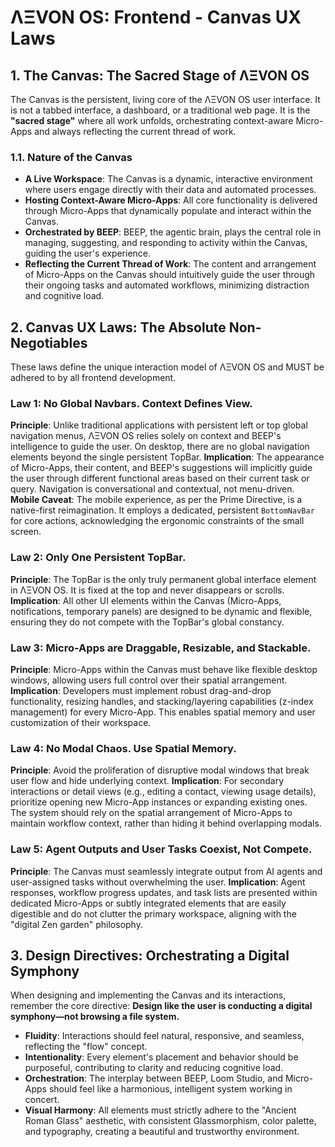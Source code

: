 # ΛΞVON OS: Frontend - Canvas UX Laws

## 1. The Canvas: The Sacred Stage of ΛΞVON OS

The Canvas is the persistent, living core of the ΛΞVON OS user interface. It is not a tabbed interface, a dashboard, or a traditional web page. It is the **"sacred stage"** where all work unfolds, orchestrating context-aware Micro-Apps and always reflecting the current thread of work.

### 1.1. Nature of the Canvas

*   **A Live Workspace**: The Canvas is a dynamic, interactive environment where users engage directly with their data and automated processes.
*   **Hosting Context-Aware Micro-Apps**: All core functionality is delivered through Micro-Apps that dynamically populate and interact within the Canvas.
*   **Orchestrated by BEEP**: BEEP, the agentic brain, plays the central role in managing, suggesting, and responding to activity within the Canvas, guiding the user's experience.
*   **Reflecting the Current Thread of Work**: The content and arrangement of Micro-Apps on the Canvas should intuitively guide the user through their ongoing tasks and automated workflows, minimizing distraction and cognitive load.

## 2. Canvas UX Laws: The Absolute Non-Negotiables

These laws define the unique interaction model of ΛΞVON OS and MUST be adhered to by all frontend development.

### Law 1: No Global Navbars. Context Defines View.
**Principle**: Unlike traditional applications with persistent left or top global navigation menus, ΛΞVON OS relies solely on context and BEEP's intelligence to guide the user. On desktop, there are no global navigation elements beyond the single persistent TopBar.
**Implication**: The appearance of Micro-Apps, their content, and BEEP's suggestions will implicitly guide the user through different functional areas based on their current task or query. Navigation is conversational and contextual, not menu-driven.
**Mobile Caveat**: The mobile experience, as per the Prime Directive, is a native-first reimagination. It employs a dedicated, persistent `BottomNavBar` for core actions, acknowledging the ergonomic constraints of the small screen.

### Law 2: Only One Persistent TopBar.
**Principle**: The TopBar is the only truly permanent global interface element in ΛΞVON OS. It is fixed at the top and never disappears or scrolls.
**Implication**: All other UI elements within the Canvas (Micro-Apps, notifications, temporary panels) are designed to be dynamic and flexible, ensuring they do not compete with the TopBar's global constancy.

### Law 3: Micro-Apps are Draggable, Resizable, and Stackable.
**Principle**: Micro-Apps within the Canvas must behave like flexible desktop windows, allowing users full control over their spatial arrangement.
**Implication**: Developers must implement robust drag-and-drop functionality, resizing handles, and stacking/layering capabilities (z-index management) for every Micro-App. This enables spatial memory and user customization of their workspace.

### Law 4: No Modal Chaos. Use Spatial Memory.
**Principle**: Avoid the proliferation of disruptive modal windows that break user flow and hide underlying context.
**Implication**: For secondary interactions or detail views (e.g., editing a contact, viewing usage details), prioritize opening new Micro-App instances or expanding existing ones. The system should rely on the spatial arrangement of Micro-Apps to maintain workflow context, rather than hiding it behind overlapping modals.

### Law 5: Agent Outputs and User Tasks Coexist, Not Compete.
**Principle**: The Canvas must seamlessly integrate output from AI agents and user-assigned tasks without overwhelming the user.
**Implication**: Agent responses, workflow progress updates, and task lists are presented within dedicated Micro-Apps or subtly integrated elements that are easily digestible and do not clutter the primary workspace, aligning with the "digital Zen garden" philosophy.

## 3. Design Directives: Orchestrating a Digital Symphony

When designing and implementing the Canvas and its interactions, remember the core directive: **Design like the user is conducting a digital symphony—not browsing a file system.**

*   **Fluidity**: Interactions should feel natural, responsive, and seamless, reflecting the "flow" concept.
*   **Intentionality**: Every element's placement and behavior should be purposeful, contributing to clarity and reducing cognitive load.
*   **Orchestration**: The interplay between BEEP, Loom Studio, and Micro-Apps should feel like a harmonious, intelligent system working in concert.
*   **Visual Harmony**: All elements must strictly adhere to the "Ancient Roman Glass" aesthetic, with consistent Glassmorphism, color palette, and typography, creating a beautiful and trustworthy environment.
